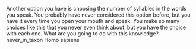 Another option you have is choosing the number of syllables in the words you speak.
You probably have never considered this option before, but you have it every time you open your mouth and speak.
You make so many choices like this that you never even think about, but you have the choice with each one.
What are you going to do with this knowledge?
never_in_taxon Homo sapiens
